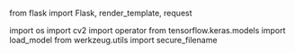 
from flask import Flask, render_template, request

import os
import cv2
import operator
from tensorflow.keras.models import load_model
from werkzeug.utils import secure_filename
